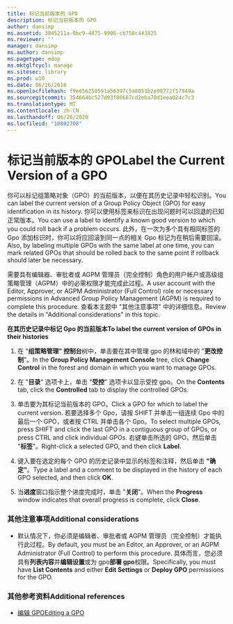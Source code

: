 ```yaml
---
title: 标记当前版本的 GPO
description: 标记当前版本的 GPO
author: dansimp
ms.assetid: 3845211a-0bc9-4875-9906-cb758c443825
ms.reviewer: ''
manager: dansimp
ms.author: dansimp
ms.pagetype: mdop
ms.mktglfcycl: manage
ms.sitesec: library
ms.prod: w10
ms.date: 06/16/2016
ms.openlocfilehash: f9e656258591a56397c5a8053b2e98772f57949a
ms.sourcegitcommit: 354664bc527d93f80687cd2eba70d1eea024c7c3
ms.translationtype: MT
ms.contentlocale: zh-CN
ms.lasthandoff: 06/26/2020
ms.locfileid: "10802708"
---
```

# <span data-ttu-id="a6e1e-103">标记当前版本的 GPO</span><span class="sxs-lookup"><span data-stu-id="a6e1e-103">Label the Current Version of a GPO</span></span>


<span data-ttu-id="a6e1e-104">你可以标记组策略对象（GPO）的当前版本，以便在其历史记录中轻松识别。</span><span class="sxs-lookup"><span data-stu-id="a6e1e-104">You can label the current version of a Group Policy Object (GPO) for easy identification in its history.</span></span> <span data-ttu-id="a6e1e-105">你可以使用标签来标识在出现问题时可以回退的已知正常版本。</span><span class="sxs-lookup"><span data-stu-id="a6e1e-105">You can use a label to identify a known good version to which you could roll back if a problem occurs.</span></span> <span data-ttu-id="a6e1e-106">此外，在一次为多个具有相同标签的 Gpo 添加标识时，你可以将应回滚到同一点的相关 Gpo 标记为在稍后需要回滚。</span><span class="sxs-lookup"><span data-stu-id="a6e1e-106">Also, by labeling multiple GPOs with the same label at one time, you can mark related GPOs that should be rolled back to the same point if rollback should later be necessary.</span></span>

<span data-ttu-id="a6e1e-107">需要具有编辑器、审批者或 AGPM 管理员（完全控制）角色的用户帐户或高级组策略管理（AGPM）中的必需权限才能完成此过程。</span><span class="sxs-lookup"><span data-stu-id="a6e1e-107">A user account with the Editor, Approver, or AGPM Administrator (Full Control) role or necessary permissions in Advanced Group Policy Management (AGPM) is required to complete this procedure.</span></span> <span data-ttu-id="a6e1e-108">查看本主题中 "其他注意事项" 中的详细信息。</span><span class="sxs-lookup"><span data-stu-id="a6e1e-108">Review the details in "Additional considerations" in this topic.</span></span>

**<span data-ttu-id="a6e1e-109">在其历史记录中标记 Gpo 的当前版本</span><span class="sxs-lookup"><span data-stu-id="a6e1e-109">To label the current version of GPOs in their histories</span></span>**

1.  <span data-ttu-id="a6e1e-110">在 "**组策略管理" 控制台**树中，单击要在其中管理 gpo 的林和域中的 "**更改控制**"。</span><span class="sxs-lookup"><span data-stu-id="a6e1e-110">In the **Group Policy Management Console** tree, click **Change Control** in the forest and domain in which you want to manage GPOs.</span></span>

2.  <span data-ttu-id="a6e1e-111">在 "**目录**" 选项卡上，单击 "**受控**" 选项卡以显示受控 gpo。</span><span class="sxs-lookup"><span data-stu-id="a6e1e-111">On the **Contents** tab, click the **Controlled** tab to display the controlled GPOs.</span></span>

3.  <span data-ttu-id="a6e1e-112">单击要为其标记当前版本的 GPO。</span><span class="sxs-lookup"><span data-stu-id="a6e1e-112">Click a GPO for which to label the current version.</span></span> <span data-ttu-id="a6e1e-113">若要选择多个 Gpo，请按 SHIFT 并单击一组连续 Gpo 中的最后一个 GPO，或者按 CTRL 并单击各个 Gpo。</span><span class="sxs-lookup"><span data-stu-id="a6e1e-113">To select multiple GPOs, press SHIFT and click the last GPO in a contiguous group of GPOs, or press CTRL and click individual GPOs.</span></span> <span data-ttu-id="a6e1e-114">右键单击所选的 GPO，然后单击 "**标签**"。</span><span class="sxs-lookup"><span data-stu-id="a6e1e-114">Right-click a selected GPO, and then click **Label**.</span></span>

4.  <span data-ttu-id="a6e1e-115">键入要在选定的每个 GPO 的历史记录中显示的标签和注释，然后单击 **"确定"**。</span><span class="sxs-lookup"><span data-stu-id="a6e1e-115">Type a label and a comment to be displayed in the history of each GPO selected, and then click **OK**.</span></span>

5.  <span data-ttu-id="a6e1e-116">当**进度**窗口指示整个进度完成时，单击 "**关闭**"。</span><span class="sxs-lookup"><span data-stu-id="a6e1e-116">When the **Progress** window indicates that overall progress is complete, click **Close**.</span></span>

### <span data-ttu-id="a6e1e-117">其他注意事项</span><span class="sxs-lookup"><span data-stu-id="a6e1e-117">Additional considerations</span></span>

-   <span data-ttu-id="a6e1e-118">默认情况下，你必须是编辑者、审批者或 AGPM 管理员（完全控制）才能执行此过程。</span><span class="sxs-lookup"><span data-stu-id="a6e1e-118">By default, you must be an Editor, an Approver, or an AGPM Administrator (Full Control) to perform this procedure.</span></span> <span data-ttu-id="a6e1e-119">具体而言，您必须具有**列表内容**并**编辑设置**或为 gpo**部署 gpo**权限。</span><span class="sxs-lookup"><span data-stu-id="a6e1e-119">Specifically, you must have **List Contents** and either **Edit Settings** or **Deploy GPO** permissions for the GPO.</span></span>

### <span data-ttu-id="a6e1e-120">其他参考资料</span><span class="sxs-lookup"><span data-stu-id="a6e1e-120">Additional references</span></span>

-   [<span data-ttu-id="a6e1e-121">编辑 GPO</span><span class="sxs-lookup"><span data-stu-id="a6e1e-121">Editing a GPO</span></span>](editing-a-gpo-agpm30ops.md)

 

 





